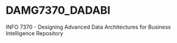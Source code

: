 # DAMG7370_DADABI
INFO 7370 - Designing Advanced Data Architectures for Business Intelligence Repository
